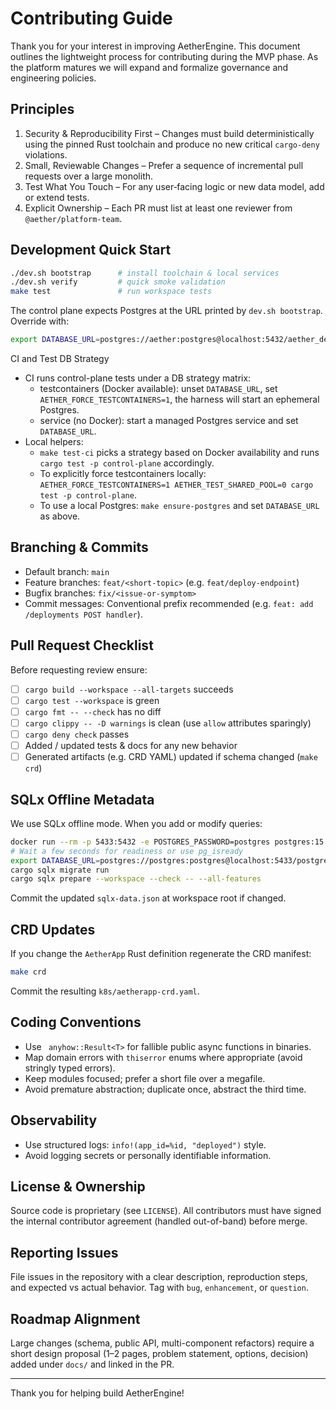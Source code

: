 # Contributing Guide

Thank you for your interest in improving AetherEngine. This document outlines the lightweight
process for contributing during the MVP phase. As the platform matures we will expand and
formalize governance and engineering policies.

## Principles

1. Security & Reproducibility First – Changes must build deterministically using the pinned
   Rust toolchain and produce no new critical `cargo-deny` violations.
2. Small, Reviewable Changes – Prefer a sequence of incremental pull requests over a large
   monolith.
3. Test What You Touch – For any user‑facing logic or new data model, add or extend tests.
4. Explicit Ownership – Each PR must list at least one reviewer from `@aether/platform-team`.

## Development Quick Start

```bash
./dev.sh bootstrap      # install toolchain & local services
./dev.sh verify         # quick smoke validation
make test               # run workspace tests
```

The control plane expects Postgres at the URL printed by `dev.sh bootstrap`. Override with:

```bash
export DATABASE_URL=postgres://aether:postgres@localhost:5432/aether_dev
```

CI and Test DB Strategy

- CI runs control-plane tests under a DB strategy matrix:
   - testcontainers (Docker available): unset `DATABASE_URL`, set `AETHER_FORCE_TESTCONTAINERS=1`, the harness will start an ephemeral Postgres.
   - service (no Docker): start a managed Postgres service and set `DATABASE_URL`.
- Local helpers:
   - `make test-ci` picks a strategy based on Docker availability and runs `cargo test -p control-plane` accordingly.
   - To explicitly force testcontainers locally: `AETHER_FORCE_TESTCONTAINERS=1 AETHER_TEST_SHARED_POOL=0 cargo test -p control-plane`.
   - To use a local Postgres: `make ensure-postgres` and set `DATABASE_URL` as above.


## Branching & Commits

- Default branch: `main`
- Feature branches: `feat/<short-topic>` (e.g. `feat/deploy-endpoint`)
- Bugfix branches: `fix/<issue-or-symptom>`
- Commit messages: Conventional prefix recommended (e.g. `feat: add /deployments POST handler`).

## Pull Request Checklist

Before requesting review ensure:

- [ ] `cargo build --workspace --all-targets` succeeds
- [ ] `cargo test --workspace` is green
- [ ] `cargo fmt -- --check` has no diff
- [ ] `cargo clippy -- -D warnings` is clean (use `allow` attributes sparingly)
- [ ] `cargo deny check` passes
- [ ] Added / updated tests & docs for any new behavior
- [ ] Generated artifacts (e.g. CRD YAML) updated if schema changed (`make crd`)

## SQLx Offline Metadata

We use SQLx offline mode. When you add or modify queries:

```bash
docker run --rm -p 5433:5432 -e POSTGRES_PASSWORD=postgres postgres:15 &
# Wait a few seconds for readiness or use pg_isready
export DATABASE_URL=postgres://postgres:postgres@localhost:5433/postgres
cargo sqlx migrate run
cargo sqlx prepare --workspace --check -- --all-features
```

Commit the updated `sqlx-data.json` at workspace root if changed.

## CRD Updates

If you change the `AetherApp` Rust definition regenerate the CRD manifest:

```bash
make crd
```

Commit the resulting `k8s/aetherapp-crd.yaml`.

## Coding Conventions

- Use ` anyhow::Result<T>` for fallible public async functions in binaries.
- Map domain errors with `thiserror` enums where appropriate (avoid stringly typed errors).
- Keep modules focused; prefer a short file over a megafile.
- Avoid premature abstraction; duplicate once, abstract the third time.

## Observability

- Use structured logs: `info!(app_id=%id, "deployed")` style.
- Avoid logging secrets or personally identifiable information.

## License & Ownership

Source code is proprietary (see `LICENSE`). All contributors must have signed the internal
contributor agreement (handled out-of-band) before merge.

## Reporting Issues

File issues in the repository with a clear description, reproduction steps, and expected vs actual
behavior. Tag with `bug`, `enhancement`, or `question`.

## Roadmap Alignment

Large changes (schema, public API, multi-component refactors) require a short design proposal
(1–2 pages, problem statement, options, decision) added under `docs/` and linked in the PR.

---
Thank you for helping build AetherEngine!
